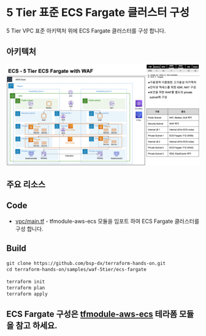 # 5 Tier 표준 ECS Fargate 클러스터 구성

5 Tier VPC 표준 아키텍처 위에 ECS Fargate 클러스터를 구성 합니다. 

## 아키텍처 

![vpc5tier-n1](../images/waf-ecs5tier-n2.png)

## 주요 리소스
 

## Code
- [vpc/main.tf](./vpc/main.tf) - tfmodule-aws-ecs 모듈을 임포트 하여 ECS Fargate 클러스터를 구성 합니다. 
 

## Build

```shell
git clone https://github.com/bsp-dx/terraform-hands-on.git
cd terraform-hands-on/samples/waf-5tier/ecs-fargate

terraform init
terraform plan
terraform apply
```

ECS Fargate 구성은 [tfmodule-aws-ecs](../../docs/tfmodule-aws-ecs.md) 테라폼 모듈을 참고 하세요.
----------
